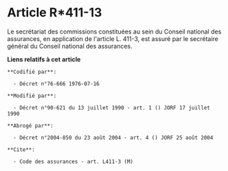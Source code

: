 # Article R*411-13

Le secrétariat des commissions constituées au sein du Conseil national des assurances, en application de l'article L. 411-3,
est assuré par le secrétaire général du Conseil national des assurances.

**Liens relatifs à cet article**

	**Codifié par**:

	  - Décret n°76-666 1976-07-16

	**Modifié par**:

	  - Décret n°90-621 du 13 juillet 1990 - art. 1 () JORF 17 juillet 1990

	**Abrogé par**:

	  - Décret n°2004-850 du 23 août 2004 - art. 4 () JORF 25 août 2004

	**Cite**:

	  - Code des assurances - art. L411-3 (M)
